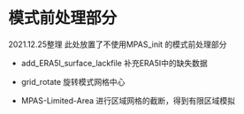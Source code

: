 # 模式前处理部分

2021.12.25整理 此处放置了不使用MPAS_init 的模式前处理部分

- add_ERA5I_surface_lackfile 补充ERA5I中的缺失数据

- grid_rotate 旋转模式网格中心

- MPAS-Limited-Area 进行区域网格的截断，得到有限区域模拟